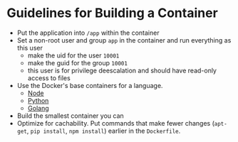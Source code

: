 # Guidelines for Building a Container

* Put the application into `/app` within the container
* Set a non-root user and group `app` in the container and run everything as this user
  * make the uid for the user `10001`
  * make the guid for the group `10001`
  * this user is for privilege deescalation and should have read-only access to files
* Use the Docker's base containers for a language. 
  * [Node](https://hub.docker.com/_/node/)
  * [Python](https://hub.docker.com/_/python/)
  * [Golang](https://hub.docker.com/_/golang/)
* Build the smallest container you can
* Optimize for cachability. Put commands that make fewer changes (`apt-get`, `pip install`, `npm install`) earlier in the `Dockerfile`.
